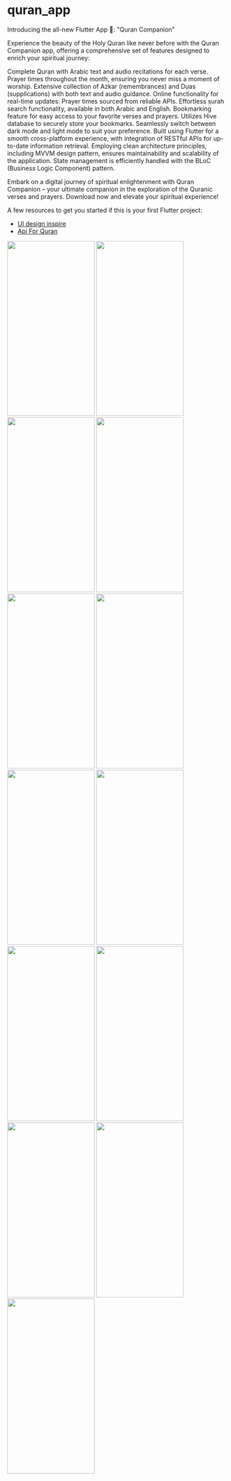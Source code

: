 # quran_app

Introducing the all-new Flutter App 🙌: "Quran Companion"

Experience the beauty of the Holy Quran like never before with the Quran Companion app, offering a comprehensive set of features designed to enrich your spiritual journey:

Complete Quran with Arabic text and audio recitations for each verse.
Prayer times throughout the month, ensuring you never miss a moment of worship.
Extensive collection of Azkar (remembrances) and Duas (supplications) with both text and audio guidance.
Online functionality for real-time updates:
Prayer times sourced from reliable APIs.
Effortless surah search functionality, available in both Arabic and English.
Bookmarking feature for easy access to your favorite verses and prayers.
Utilizes Hive database to securely store your bookmarks.
Seamlessly switch between dark mode and light mode to suit your preference.
Built using Flutter for a smooth cross-platform experience, with integration of RESTful APIs for up-to-date information retrieval. Employing clean architecture principles, including MVVM design pattern, ensures maintainability and scalability of the application. State management is efficiently handled with the BLoC (Business Logic Component) pattern.

Embark on a digital journey of spiritual enlightenment with Quran Companion – your ultimate companion in the exploration of the Quranic verses and prayers. Download now and elevate your spiritual experience!

A few resources to get you started if this is your first Flutter project:
- [UI design inspire](https://www.figma.com/file/u3K92tdW0xaWuXs8o5zhat/Quran-App-Concept---Free-(Community)?type=design&node-id=75%3A441&mode=design&t=jJD94rmIZYf2f1fI-1)
- [Api For Quran](https://alquran.cloud/api)

<div>
<img src="https://github.com/Ashraf50/quran_app/assets/121103042/78e43ae9-44fa-4d4f-a1e6-3dde03d14b8f"  width="200" height="400">
<img src="https://github.com/Ashraf50/quran_app/assets/121103042/2aa30a7f-b397-4a68-8e9e-346726ca90c8"  width="200" height="400">
<img src="https://github.com/Ashraf50/quran_app/assets/121103042/7172f630-cbfa-4039-9337-ebf9ac190a77"  width="200" height="400">
<img src="https://github.com/Ashraf50/quran_app/assets/121103042/115b925c-a615-45b4-ae57-7232d29eb3e7"  width="200" height="400">
<img src="https://github.com/Ashraf50/quran_app/assets/121103042/0ecc30e2-c54a-4afd-8fff-694293f8e922"  width="200" height="400">
<img src="https://github.com/Ashraf50/quran_app/assets/121103042/6ba8b3bd-ae8b-4a35-8cd7-8866237cc92f"  width="200" height="400">
<img src="https://github.com/Ashraf50/quran_app/assets/121103042/c151b556-2fad-4ec3-bcac-a320614b2227"  width="200" height="400">
<img src="https://github.com/Ashraf50/quran_app/assets/121103042/fb89ef7b-f039-493d-b139-afbc9838ea1e"  width="200" height="400">
<img src="https://github.com/Ashraf50/quran_app/assets/121103042/b2540979-dc2a-423b-b5e2-be20fca957ff"  width="200" height="400">
<img src="https://github.com/Ashraf50/quran_app/assets/121103042/1e6a9c4a-6fa9-45fc-9751-5af227928e17"  width="200" height="400">
<img src="https://github.com/Ashraf50/quran_app/assets/121103042/8016ca41-a3e7-4fd4-97ac-46cd6ead3463"  width="200" height="400">
<img src="https://github.com/Ashraf50/quran_app/assets/121103042/70fb1d84-64a8-4855-b854-fe06c30627ae"  width="200" height="400">
<img src="https://github.com/Ashraf50/quran_app/assets/121103042/0a3f0700-d331-43b8-82ce-bc46c15fb3e3"  width="200" height="400">
</div>
